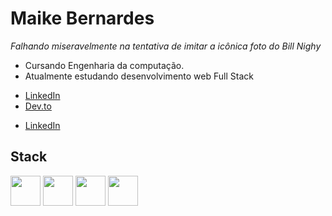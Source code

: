 <h1>Maike Bernardes</h1>

*Falhando miseravelmente na tentativa de imitar a icônica foto do Bill Nighy*

- Cursando Engenharia da computação.
- Atualmente estudando desenvolvimento web Full Stack

* [LinkedIn](https://www.linkedin.com/in/maike-bernardes-565a27236/)<i class="fa-brands fa-twitter-square"></i>
* [Dev.to](https://dev.to/baike97)

<ul style="vertical-align:top;">
		<li class="fa-brands fa-twitter-square"><a href="https://www.linkedin.com/in/maike-bernardes-565a27236/">LinkedIn</a></li>
</ul>

<i class="fa-brands fa-twitter-square"></i>

<h2>Stack</h2>

<section style="vertical-align:top;">
  <img height="48" src="https://cdn.jsdelivr.net/gh/devicons/devicon/icons/html5/html5-original.svg" />
  <img height="48" src="https://cdn.jsdelivr.net/gh/devicons/devicon/icons/javascript/javascript-original.svg" />
  <img height="48" src="https://cdn.jsdelivr.net/gh/devicons/devicon/icons/css3/css3-original.svg" />
  <img height="48" src="https://cdn.jsdelivr.net/gh/devicons/devicon/icons/nodejs/nodejs-original.svg" />
</section>
